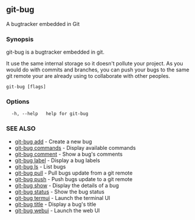 ## git-bug

A bugtracker embedded in Git

### Synopsis

git-bug is a bugtracker embedded in git.

It use the same internal storage so it doesn't pollute your project. As you would do with commits and branches, you can push your bugs to the same git remote your are already using to collaborate with other peoples.

```
git-bug [flags]
```

### Options

```
  -h, --help   help for git-bug
```

### SEE ALSO

* [git-bug add](git-bug_add.md)	 - Create a new bug
* [git-bug commands](git-bug_commands.md)	 - Display available commands
* [git-bug comment](git-bug_comment.md)	 - Show a bug's comments
* [git-bug label](git-bug_label.md)	 - Display a bug labels
* [git-bug ls](git-bug_ls.md)	 - List bugs
* [git-bug pull](git-bug_pull.md)	 - Pull bugs update from a git remote
* [git-bug push](git-bug_push.md)	 - Push bugs update to a git remote
* [git-bug show](git-bug_show.md)	 - Display the details of a bug
* [git-bug status](git-bug_status.md)	 - Show the bug status
* [git-bug termui](git-bug_termui.md)	 - Launch the terminal UI
* [git-bug title](git-bug_title.md)	 - Display a bug's title
* [git-bug webui](git-bug_webui.md)	 - Launch the web UI

